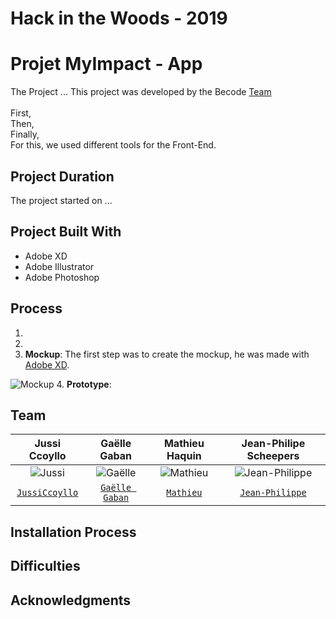 # Hack in the Woods - 2019
# Projet MyImpact - App

The Project ... This project was developed by the Becode [Team](#Team)  
</br>
First,   </br>
Then,  </br>
Finally,   </br>
For this, we used different tools for the Front-End. </br>

## Project Duration
The project started on  ...

## Project Built With
- Adobe XD
- Adobe Illustrator
- Adobe Photoshop

## Process
1. 
2.
3. __Mockup__: <a name="Mockup"></a> The first step was to create the mockup, he was made with [Adobe XD]( ).<br />

![Mockup]( ) 
4. __Prototype__: 

 
## <a name="Team">Team</a>

| Jussi Ccoyllo | Gaëlle Gaban | Mathieu Haquin  | Jean-Philipe Scheepers  
| :---: |:---:| :---:| :---:| 
| ![Jussi](https://avatars1.githubusercontent.com/u/46483286?s=100&v=4) | ![Gaëlle](https://avatars2.githubusercontent.com/u/43409069?s=100&v=4)| ![Mathieu](https://avatars0.githubusercontent.com/u/46518645?s=100&v=4) | ![Jean-Philippe](https://avatars0.githubusercontent.com/u/46483527?s=100&v=4)|
| <a href="https://www.linkedin.com/in/jussi-ccoyllo" target="_blank">`JussiCcoyllo`</a> | <a href="#"  target="_blank">`Gaëlle Gaban`</a> | <a href="#"  target="_blank">`Mathieu`</a> | <a href="#" target="_blank">`Jean-Philippe`</a> |

## Installation Process
 
## Difficulties
 

## Acknowledgments
 

